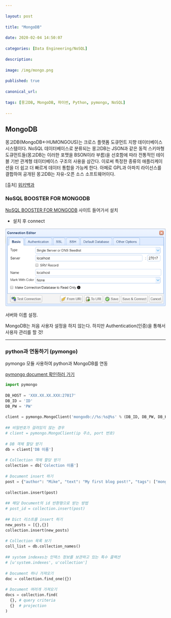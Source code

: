 ```yaml
---

layout: post

title: "MongoDB"

date: 2020-02-04 14:50:07

categories: [Data Engineering/NoSQL]

description:

image: /img/mongo.png

published: true

canonical_url:

tags: [몽고DB, MongoDB, 파이썬, Python, pymongo, NoSQL]

---
```


## MongoDB

몽고DB(MongoDB←HUMONGOUS)는 크로스 플랫폼 도큐먼트 지향 데이터베이스 시스템이다. NoSQL 데이터베이스로 분류되는 몽고DB는 JSON과 같은 동적 스키마형 도큐먼트들(몽고DB는 이러한 포맷을 BSON이라 부름)을 선호함에 따라 전통적인 테이블 기반 관계형 데이터베이스 구조의 사용을 삼간다. 이로써 특정한 종류의 애플리케이션을 더 쉽고 더 빠르게 데이터 통합을 가능케 한다. 아페로 GPL과 아파치 라이선스를 결합하여 공개된 몽고DB는 자유-오픈 소스 소프트웨어이다.

[출처] [위키백과](https://ko.wikipedia.org/wiki/%EB%AA%BD%EA%B3%A0DB)

### NoSQL BOOSTER FOR MONGODB

[NoSQL BOOSTER FOR MONGODB](https://www.nosqlbooster.com/?gclid=Cj0KCQiApt_xBRDxARIsAAMUMu9CftxLdSW3Gkkx0K3GvwgNDtDK3IEIfZuub9BI6oGjXp_qIAbMF_AaAl2QEALw_wcB) 사이트 들어가서 설치

- 설치 후 connect

<img src='/img/mongo1.PNG'>

서버와 이름 설정.

MongoDB는 처음 사용자 설정을 하지 않는다. 하지만 Authentication(인증)을 통해서 사용자 관리를 할 것!

---------------------------------------------

### python과 연동하기 (pymongo)

pymongo 모듈 사용하여 python과 MongoDB를 연동

[pymongo document 확인하러 가기](https://api.mongodb.com/python/current/tutorial.html)

```python
import pymongo

DB_HOST = 'XXX.XX.XX.XXX:27017'
DB_ID = 'ID'
DB_PW = 'PW'

client = pymongo.MongoClient('mongodb://%s:%s@%s' % (DB_ID, DB_PW, DB_HOST))

## 비밀번호가 걸려있지 않는 경우
# client = pymongo.MongoClient(ip 주소, port 번호)

# DB 객체 할당 받기
db = client['DB 이름']

# Collection 객체 할당 받기
collection = db['Colection 이름']

# Document insert 하기
post = {"author": "Mike", "text": "My first blog post!", "tags": ["mongodb", "python", "pymongo"] }

collection.insert(post)

## 해당 Document의 id 반환형으로 받는 방법
# post_id = collection.insert(post)

## Dict 리스트를 insert 하기
new_posts = [{},{}]
collection.insert(new_posts)

# Collection 목록 보기
coll_list = db.collection_names()

## system indexes는 인덱스 정보를 보관하고 있는 특수 콜렉션
# [u'system.indexes', u'collection']

# Document 하나 가져오기
doc = collection.find_one({})

# Document 여러개 가져오기
docs = collection.find(
  {}, # query criteria
  {}  # projection
)


```
